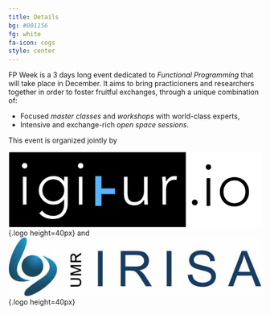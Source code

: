 ```yaml
---
title: Details
bg: #001156
fg: white
fa-icon: cogs
style: center
---
```


FP Week is a 3 days long event dedicated to *Functional Programming* that will take place in December.
It aims to bring practicioners and researchers together in order to foster fruitful exchanges, through a unique combination of:

* Focused *master classes* and *workshops* with world-class experts,
* Intensive and exchange-rich *open space sessions*.

This event is organized jointly by

![](/img/logo-igitur.png){.logo height=40px} and ![](/img/logo-irisa.png){.logo height=40px}
